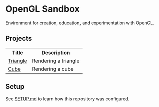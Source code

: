 # OpenGL Sandbox

Environment for creation, education, and experimentation with OpenGL.

## Projects

<table>
	<tr>
		<th>Title</th>
		<th>Description</th>
	</tr>
	<tr>
		<td><a href="./src/triangle">Triangle</a></td>
		<td>Rendering a triangle</td>
	</tr>
	<tr>
		<td><a href="./src/cube">Cube</a></td>
		<td>Rendering a cube</td>
	</tr>
</table>

## Setup

See [SETUP.md](./SETUP.md) to learn how this repository was configured.
